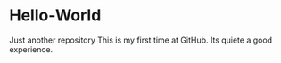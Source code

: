 # Hello-World
Just another repository
This is my first time at GitHub. Its quiete a good experience.

